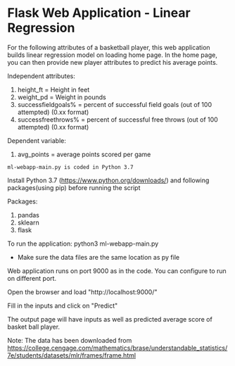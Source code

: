 # Flask Web Application - Linear Regression
For the following attributes of a basketball player, this web application builds linear regression model on loading home page.
In the home page, you can then provide new player attributes to predict his average points.

Independent attributes:
1. height_ft = Height in feet
2. weight_pd = Weight in pounds
3. successfieldgoals% = percent of successful field goals (out of 100 attempted) (0.xx format)
4. successfreethrows% = percent of successful free throws (out of 100 attempted) (0.xx format)

Dependent variable:
1. avg_points = average points scored per game

```ml-webapp-main.py is coded in Python 3.7```

Install Python 3.7 (https://www.python.org/downloads/) and following packages(using pip) before running the script

Packages:
1. pandas
2. sklearn
3. flask

To run the application:
python3 ml-webapp-main.py

- Make sure the data files are the same location as py file

Web application runs on port 9000 as in the code. You can configure to run on different port.

Open the browser and load "http://localhost:9000/"

Fill in the inputs and click on "Predict"

The output page will have inputs as well as predicted average score of basket ball player.

Note: The data has been downloaded from https://college.cengage.com/mathematics/brase/understandable_statistics/7e/students/datasets/mlr/frames/frame.html

